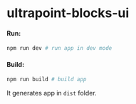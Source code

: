 # ultrapoint-blocks-ui

#### Run:

```bash
npm run dev # run app in dev mode
```

#### Build:

```bash
npm run build # build app
```

It generates app in `dist` folder.
